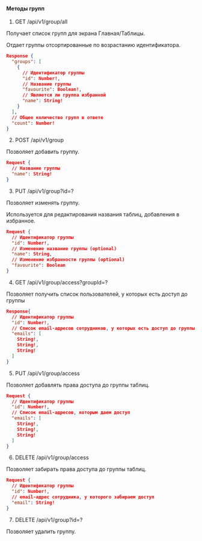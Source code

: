 #### Методы групп

1. GET /api/v1/group/all

Получает список групп для экрана Главная/Таблицы.

Отдает группы отсортированные по возрастанию идентификатора.

```json
Response {
  "groups": [
    {
      // Идентификатор группы
      "id": Number!,
      // Название группы
      "favourite": Boolean!,
      // Является ли группа избранной
      "name": String!
    }
  ],
  // Общее количество групп в ответе
  "count": Number!
}
```

2. POST /api/v1/group

Позволяет добавить группу.

```json
Request {
  // Название группы
  "name": String!
}
```

3. PUT /api/v1/group?id=?

Позволяет изменять группу.

Используется для редактирования названия таблиц, добавления в избранное.

```json
Request {
  // Идентификатор группы
  "id": Number!,
  // Изменение название группы (optional)
  "name": String,
  // Изменение избранности группы (optional)
  "favourite": Boolean
}
```

4. GET /api/v1/group/access?groupId=?

Позволяет получить список пользователей, у которых есть доступ до группы

```json
Response{
  // Идентификатор группы
  "id": Number!,
  // Список email-адресов сотрудников, у которых есть доступ до группы.
  "emails": [
    String!,
    String!,
    String!
  ]
}
```

5. PUT /api/v1/group/access

Позволяет добавлять права доступа до группы таблиц.

```json
Request {
  // Идентификатор группы
  "id": Number!,
  // Список email-адресов, которым даем доступ
  "emails": [
    String!,
    String!,
    String!
  ]
}
```

6. DELETE /api/v1/group/access

Позволяет забирать права доступа до группы таблиц.

```json
Request {
  // Идентификатор группы
  "id": Number!,
  // email-адрес сотрудника, у которого забираем доступ
  "email": String!
}
```

7. DELETE /api/v1/group?id=?

Позволяет удалить группу.
